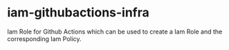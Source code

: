 # iam-githubactions-infra

Iam Role for Github Actions which can be used to create a Iam Role and the corresponding Iam Policy.
